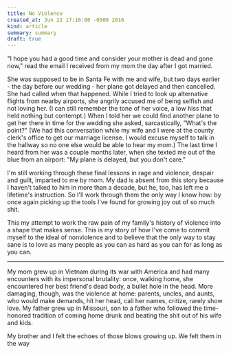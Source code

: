 ```yaml
---
title: No Violence
created_at: Jun 22 17:16:00 -0500 2016
kind: article
summary: summary
draft: true
---
```


"I hope you had a good time and consider your mother is dead and gone
now," read the email I received from my mom the day after I got
married.

She was supposed to be in Santa Fe with me and wife, but two days
earlier - the day before our wedding - her plane got delayed and then
cancelled. She had called when that happened. While I tried to look up
alternative flights from nearby airports, she angrily accused me of
being selfish and not loving her. (I can still remember the tone of
her voice, a low hiss that held nothing but contempt.) When I told her
we could find another plane to get her there in time for the wedding
she asked, sarcastically, "What's the point?" (We had this
conversation while my wife and I were at the county clerk's office to
get our marriage license. I would excuse myself to talk in the hallway
so no one else would be able to hear my mom.) The last time I heard
from her was a couple months later, when she texted me out of the blue
from an airport: "My plane is delayed, but you don't care."

I'm still working through these final lessons in rage and violence,
despair and guilt, imparted to me by mom. My dad is absent from this
story because I haven't talked to him in more than a decade, but he,
too, has left me a lifetime's instruction. So I'll work through them
the only way I know how: by once again picking up the tools I've found
for growing joy out of so much shit.

This my attempt to work the raw pain of my family's history of
violence into a shape that makes sense. This is my story of how I've
come to commit myself to the ideal of nonviolence and to believe that
the only way to stay sane is to love as many people as you can as hard
as you can for as long as you can.

----

My mom grew up in Vietnam during its war with America and had many
encounters with its impersonal brutality: once, walking home, she
encountered her best friend's dead body, a bullet hole in the
head. More damaging, though, was the violence at home: parents,
uncles, and aunts, who would make demands, hit her head, call her
names, critize, rarely show love. My father grew up in Missouri, son
to a father who followed the time-honored tradition of coming home
drunk and beating the shit out of his wife and kids.

My brother and I felt the echoes of those blows growing up. We felt
them in the way 
